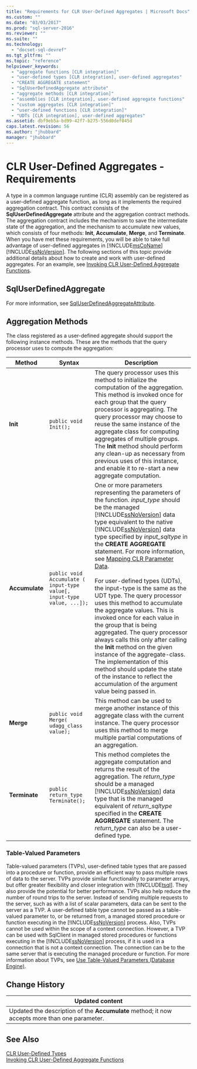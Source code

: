 ```yaml
---
title: "Requirements for CLR User-Defined Aggregates | Microsoft Docs"
ms.custom: ""
ms.date: "03/03/2017"
ms.prod: "sql-server-2016"
ms.reviewer: ""
ms.suite: ""
ms.technology: 
  - "docset-sql-devref"
ms.tgt_pltfrm: ""
ms.topic: "reference"
helpviewer_keywords: 
  - "aggregate functions [CLR integration]"
  - "user-defined types [CLR integration], user-defined aggregates"
  - "CREATE AGGREGATE statement"
  - "SqlUserDefinedAggregate attribute"
  - "aggregate methods [CLR integration]"
  - "assemblies [CLR integration], user-defined aggregate functions"
  - "custom aggregates [CLR integration]"
  - "user-defined functions [CLR integration]"
  - "UDTs [CLR integration], user-defined aggregates"
ms.assetid: dbf9eb5a-bd99-42f7-b275-556d0def045d
caps.latest.revision: 56
ms.author: "jhubbard"
manager: "jhubbard"
---
```

# CLR User-Defined Aggregates - Requirements
  A type in a common language runtime (CLR) assembly can be registered as a user-defined aggregate function, as long as it implements the required aggregation contract. This contract consists of the **SqlUserDefinedAggregate** attribute and the aggregation contract methods. The aggregation contract includes the mechanism to save the intermediate state of the aggregation, and the mechanism to accumulate new values, which consists of four methods: **Init**, **Accumulate**, **Merge**, and **Terminate**. When you have met these requirements, you will be able to take full advantage of user-defined aggregates in [!INCLUDE[msCoName](../../advanced-analytics/r-services/tutorials/includes/msconame-md.md)] [!INCLUDE[ssNoVersion](../../advanced-analytics/r-services/includes/ssnoversion-md.md)]. The following sections of this topic provide additional details about how to create and work with user-defined aggregates. For an example, see [Invoking CLR User-Defined Aggregate Functions](../Topic/Invoking%20CLR%20User-Defined%20Aggregate%20Functions.md).  
  
## SqlUserDefinedAggregate  
 For more information, see [SqlUserDefinedAggregateAttribute](http://go.microsoft.com/fwlink/?LinkId=124626).  
  
## Aggregation Methods  
 The class registered as a user-defined aggregate should support the following instance methods. These are the methods that the query processor uses to compute the aggregation:  
  
|Method|Syntax|Description|  
|------------|------------|-----------------|  
|**Init**|`public void Init();`|The query processor uses this method to initialize the computation of the aggregation. This method is invoked once for each group that the query processor is aggregating. The query processor may choose to reuse the same instance of the aggregate class for computing aggregates of multiple groups. The **Init** method should perform any clean-up as necessary from previous uses of this instance, and enable it to re-start a new aggregate computation.|  
|**Accumulate**|`public void Accumulate ( input-type value[, input-type value, ...]);`|One or more parameters representing the parameters of the function. *input_type* should be the managed [!INCLUDE[ssNoVersion](../../advanced-analytics/r-services/includes/ssnoversion-md.md)] data type equivalent to the native [!INCLUDE[ssNoVersion](../../advanced-analytics/r-services/includes/ssnoversion-md.md)] data type specified by *input_sqltype* in the **CREATE AGGREGATE** statement. For more information, see [Mapping CLR Parameter Data](../../relational-databases/clr-integration-database-objects-types-net-framework/mapping-clr-parameter-data.md).<br /><br /> For user-defined types (UDTs), the input-type is the same as the UDT type. The query processor uses this method to accumulate the aggregate values. This is invoked once for each value in the group that is being aggregated. The query processor always calls this only after calling the **Init** method on the given instance of the aggregate-class. The implementation of this method should update the state of the instance to reflect the accumulation of the argument value being passed in.|  
|**Merge**|`public void Merge( udagg_class value);`|This method can be used to merge another instance of this aggregate class with the current instance. The query processor uses this method to merge multiple partial computations of an aggregation.|  
|**Terminate**|`public return_type Terminate();`|This method completes the aggregate computation and returns the result of the aggregation. The *return_type* should be a managed [!INCLUDE[ssNoVersion](../../advanced-analytics/r-services/includes/ssnoversion-md.md)] data type that is the managed equivalent of *return_sqltype* specified in the **CREATE AGGREGATE** statement. The *return_type* can also be a user-defined type.|  
  
### Table-Valued Parameters  
 Table-valued parameters (TVPs), user-defined table types that are passed into a procedure or function, provide an efficient way to pass multiple rows of data to the server. TVPs provide similar functionality to parameter arrays, but offer greater flexibility and closer integration with [!INCLUDE[tsql](../../advanced-analytics/r-services/includes/tsql-md.md)]. They also provide the potential for better performance. TVPs also help reduce the number of round trips to the server. Instead of sending multiple requests to the server, such as with a list of scalar parameters, data can be sent to the server as a TVP. A user-defined table type cannot be passed as a table-valued parameter to, or be returned from, a managed stored procedure or function executing in the [!INCLUDE[ssNoVersion](../../advanced-analytics/r-services/includes/ssnoversion-md.md)] process. Also, TVPs cannot be used within the scope of a context connection. However, a TVP can be used with SqlClient in managed stored procedures or functions executing in the [!INCLUDE[ssNoVersion](../../advanced-analytics/r-services/includes/ssnoversion-md.md)] process, if it is used in a connection that is not a context connection. The connection can be to the same server that is executing the managed procedure or function. For more information about TVPs, see [Use Table-Valued Parameters &#40;Database Engine&#41;](../../relational-databases/tables/use-table-valued-parameters-database-engine.md).  
  
## Change History  
  
|Updated content|  
|---------------------|  
|Updated the description of the **Accumulate** method; it now accepts more than one parameter.|  
  
## See Also  
 [CLR User-Defined Types](../../relational-databases/clr-integration-database-objects-user-defined-types/clr-user-defined-types.md)   
 [Invoking CLR User-Defined Aggregate Functions](../Topic/Invoking%20CLR%20User-Defined%20Aggregate%20Functions.md)  
  
  
